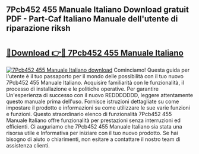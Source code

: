 ## 7Pcb452 455 Manuale Italiano Download gratuit PDF - Part-Caf Italiano Manuale dell'utente di riparazione riksh

# <h2><a href="http://dfgivdb.blite.top/?on=7Pcb452+455+Manuale+Italiano">🔗Download 👉🔴 7Pcb452 455 Manuale Italiano</a></h2>

[![7Pcb452 455 Manuale Italiano download](https://i.imgur.com/lujVjoI.png)](http://dfgivdb.blite.top/?on=7Pcb452+455+Manuale+Italiano)
Cominciamo! Questa guida per l'utente è il tuo passaporto per il mondo delle possibilità con il tuo nuovo 7Pcb452 455 Manuale Italiano. Acquisire familiarità con le funzionalità, il processo di installazione e le politiche operative. Per garantire Un'esperienza di successo con il nuovo REDDDDDDD, leggere attentamente questo manuale prima dell'uso. Fornisce istruzioni dettagliate su come impostare il prodotto e informazioni su come utilizzare le sue varie funzioni e funzioni. Questo straordinario elenco di funzionalità 7Pcb452 455 Manuale Italiano offre funzionalità per prestazioni senza interruzioni ed efficienti. Ci auguriamo che 7Pcb452 455 Manuale Italiano sia stata una risorsa utile e Informativa per iniziare con il tuo nuovo prodotto. Se hai bisogno di aiuto o chiarimenti, non esitare a contattare il nostro team di assistenza clienti.

